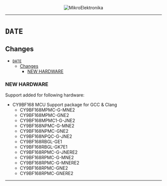 <p align="center">
  <img src="http://www.mikroe.com/img/designs/beta/logo_small.png?raw=true" alt="MikroElektronika"/>
</p>

---

# `DATE`

## Changes

- [`DATE`](#date)
  - [Changes](#changes)
    - [NEW HARDWARE](#new-hardware)

### NEW HARDWARE

Support added for following hardware:

+ CY9BF168 MCU Support package for GCC & Clang
  + CY9BF168MPMC-G-MNE2
  + CY9BF168MPMC-GNE2
  + CY9BF168MPMC1-G-JNE2
  + CY9BF168NPMC-G-MNE2
  + CY9BF168NPMC-GNE2
  + CY9BF168NPQC-G-JNE2
  + CY9BF168RBGL-GE1
  + CY9BF168RBGL-GK7E1
  + CY9BF168RPMC-G-JNERE2
  + CY9BF168RPMC-G-MNE2
  + CY9BF168RPMC-G-MNERE2
  + CY9BF168RPMC-GNE2
  + CY9BF168RPMC-GNERE2

---
